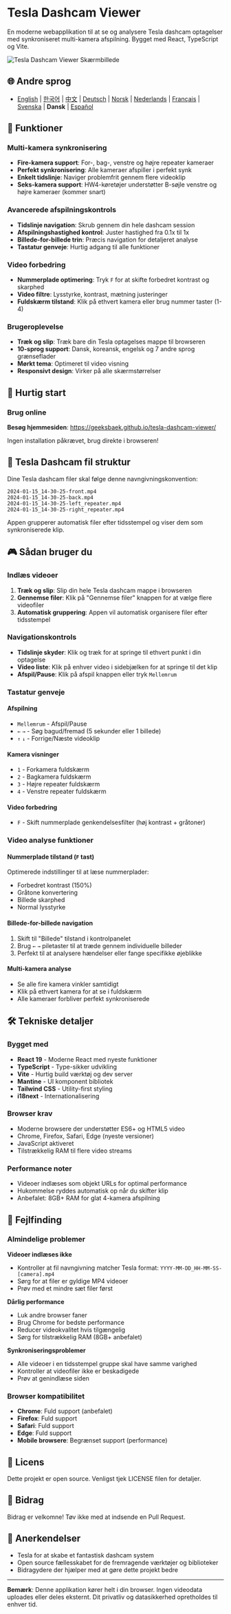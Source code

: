 # Tesla Dashcam Viewer

En moderne webapplikation til at se og analysere Tesla dashcam optagelser med synkroniseret multi-kamera afspilning. Bygget med React, TypeScript og Vite.

![Tesla Dashcam Viewer Skærmbillede](images/screenshot.png)

## 🌐 Andre sprog
- [English](README.en.md) | [한국어](README.md) | [中文](README.zh.md) | [Deutsch](README.de.md) | [Norsk](README.nb.md) | [Nederlands](README.nl.md) | [Français](README.fr.md) | [Svenska](README.sv.md) | **Dansk** | [Español](README.es.md)

## 🚗 Funktioner

### Multi-kamera synkronisering
- **Fire-kamera support**: For-, bag-, venstre og højre repeater kameraer
- **Perfekt synkronisering**: Alle kameraer afspiller i perfekt synk
- **Enkelt tidslinje**: Naviger problemfrit gennem flere videoklip
- **Seks-kamera support**: HW4-køretøjer understøtter B-søjle venstre og højre kameraer (kommer snart)

### Avancerede afspilningskontrols
- **Tidslinje navigation**: Skrub gennem din hele dashcam session
- **Afspilningshastighed kontrol**: Juster hastighed fra 0.1x til 1x
- **Billede-for-billede trin**: Præcis navigation for detaljeret analyse
- **Tastatur genveje**: Hurtig adgang til alle funktioner

### Video forbedring
- **Nummerplade optimering**: Tryk `F` for at skifte forbedret kontrast og skarphed
- **Video filtre**: Lysstyrke, kontrast, mætning justeringer
- **Fuldskærm tilstand**: Klik på ethvert kamera eller brug nummer taster (1-4)

### Brugeroplevelse
- **Træk og slip**: Træk bare din Tesla optagelses mappe til browseren
- **10-sprog support**: Dansk, koreansk, engelsk og 7 andre sprog grænseflader
- **Mørkt tema**: Optimeret til video visning
- **Responsivt design**: Virker på alle skærmstørrelser

## 🎯 Hurtig start

### Brug online

**Besøg hjemmesiden**: https://geeksbaek.github.io/tesla-dashcam-viewer/

Ingen installation påkrævet, brug direkte i browseren!

## 📁 Tesla Dashcam fil struktur

Dine Tesla dashcam filer skal følge denne navngivningskonvention:
```
2024-01-15_14-30-25-front.mp4
2024-01-15_14-30-25-back.mp4
2024-01-15_14-30-25-left_repeater.mp4
2024-01-15_14-30-25-right_repeater.mp4
```

Appen grupperer automatisk filer efter tidsstempel og viser dem som synkroniserede klip.

## 🎮 Sådan bruger du

### Indlæs videoer
1. **Træk og slip**: Slip din hele Tesla dashcam mappe i browseren
2. **Gennemse filer**: Klik på "Gennemse filer" knappen for at vælge flere videofiler
3. **Automatisk gruppering**: Appen vil automatisk organisere filer efter tidsstempel

### Navigationskontrols
- **Tidslinje skyder**: Klik og træk for at springe til ethvert punkt i din optagelse
- **Video liste**: Klik på enhver video i sidebjælken for at springe til det klip
- **Afspil/Pause**: Klik på afspil knappen eller tryk `Mellemrum`

### Tastatur genveje

#### Afspilning
- `Mellemrum` - Afspil/Pause
- `←` `→` - Søg bagud/fremad (5 sekunder eller 1 billede)
- `↑` `↓` - Forrige/Næste videoklip

#### Kamera visninger
- `1` - Forkamera fuldskærm
- `2` - Bagkamera fuldskærm
- `3` - Højre repeater fuldskærm
- `4` - Venstre repeater fuldskærm

#### Video forbedring
- `F` - Skift nummerplade genkendelsesfilter (høj kontrast + gråtoner)

### Video analyse funktioner

#### Nummerplade tilstand (`F` tast)
Optimerede indstillinger til at læse nummerplader:
- Forbedret kontrast (150%)
- Gråtone konvertering
- Billede skarphed
- Normal lysstyrke

#### Billede-for-billede navigation
1. Skift til "Billede" tilstand i kontrolpanelet
2. Brug `←` `→` piletaster til at træde gennem individuelle billeder
3. Perfekt til at analysere hændelser eller fange specifikke øjeblikke

#### Multi-kamera analyse
- Se alle fire kamera vinkler samtidigt
- Klik på ethvert kamera for at se i fuldskærm
- Alle kameraer forbliver perfekt synkroniserede

## 🛠️ Tekniske detaljer

### Bygget med
- **React 19** - Moderne React med nyeste funktioner
- **TypeScript** - Type-sikker udvikling
- **Vite** - Hurtig build værktøj og dev server
- **Mantine** - UI komponent bibliotek
- **Tailwind CSS** - Utility-first styling
- **i18next** - Internationalisering

### Browser krav
- Moderne browsere der understøtter ES6+ og HTML5 video
- Chrome, Firefox, Safari, Edge (nyeste versioner)
- JavaScript aktiveret
- Tilstrækkelig RAM til flere video streams

### Performance noter
- Videoer indlæses som objekt URLs for optimal performance
- Hukommelse ryddes automatisk op når du skifter klip
- Anbefalet: 8GB+ RAM for glat 4-kamera afspilning

## 🐛 Fejlfinding

### Almindelige problemer

**Videoer indlæses ikke**
- Kontroller at fil navngivning matcher Tesla format: `YYYY-MM-DD_HH-MM-SS-[camera].mp4`
- Sørg for at filer er gyldige MP4 videoer
- Prøv med et mindre sæt filer først

**Dårlig performance**
- Luk andre browser faner
- Brug Chrome for bedste performance
- Reducer videokvalitet hvis tilgængelig
- Sørg for tilstrækkelig RAM (8GB+ anbefalet)

**Synkroniseringsproblemer**
- Alle videoer i en tidsstempel gruppe skal have samme varighed
- Kontroller at videofiler ikke er beskadigede
- Prøv at genindlæse siden

### Browser kompatibilitet
- **Chrome**: Fuld support (anbefalet)
- **Firefox**: Fuld support
- **Safari**: Fuld support
- **Edge**: Fuld support
- **Mobile browsere**: Begrænset support (performance)

## 📄 Licens

Dette projekt er open source. Venligst tjek LICENSE filen for detaljer.

## 🤝 Bidrag

Bidrag er velkomne! Tøv ikke med at indsende en Pull Request.

## 🙏 Anerkendelser

- Tesla for at skabe et fantastisk dashcam system
- Open source fællesskabet for de fremragende værktøjer og biblioteker
- Bidragydere der hjælper med at gøre dette projekt bedre

---

**Bemærk**: Denne applikation kører helt i din browser. Ingen videodata uploades eller deles eksternt. Dit privatliv og datasikkerhed opretholdes til enhver tid.